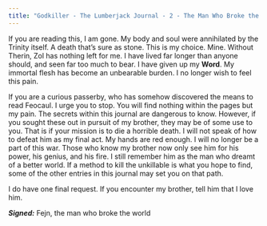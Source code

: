 ```yaml
---
title: "Godkiller - The Lumberjack Journal - 2 - The Man Who Broke the World"
---
```

If you are reading this, I am gone. My body and soul were annihilated by the Trinity itself. A death that’s sure as stone. This is my choice. Mine. Without Therin, Zol has nothing left for me. I have lived far longer than anyone should, and seen far too much to bear. I have given up my **Word**. My immortal flesh has become an unbearable burden. I no longer wish to feel this pain.

If you are a curious passerby, who has somehow discovered the means to read Feocaul. I urge you to stop. You will find nothing within the pages but my pain. The secrets within this journal are dangerous to know. However, if you sought these out in pursuit of my brother, they may be of some use to you. That is if your mission is to die a horrible death. I will not speak of how to defeat him as my final act. My hands are red enough. I will no longer be a part of this war. Those who know my brother now only see him for his power, his genius, and his fire. I still remember him as the man who dreamt of a better world. If a method to kill the unkillable is what you hope to find, some of the other entries in this journal may set you on that path. 

I do have one final request. If you encounter my brother, tell him that I love him.
  
***Signed:*** Fejn, the man who broke the world